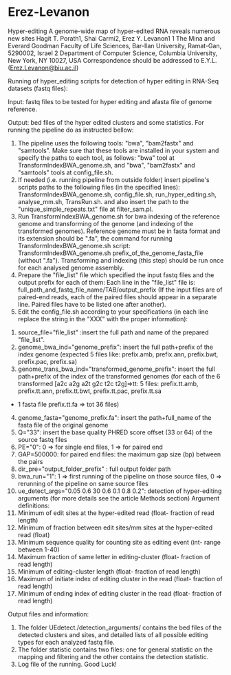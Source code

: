 # Erez-Levanon
Hyper-editing
A genome-wide map of hyper-edited RNA reveals numerous new sites
Hagit T. Porath1, Shai Carmi2, Erez Y. Levanon1
1 The Mina and Everard Goodman Faculty of Life Sciences, Bar-Ilan University, Ramat-Gan, 5290002, Israel
2 Department of Computer Science, Columbia University, New York, NY 10027, USA
Correspondence should be addressed to E.Y.L. (Erez.Levanon@biu.ac.il)

Running of hyper_editing scripts
for detection of hyper editing in RNA-Seq datasets (fastq files):

Input: fastq files to be tested for hyper editing and afasta file of genome reference.

Output: bed files of the hyper edited clusters and some statistics.
For running the pipeline do as instructed bellow:

1) The pipeline uses the following tools: "bwa", "bam2fastx" and "samtools". Make sure that
these tools are installed in your system and specify the paths to each tool, as follows:
"bwa" tool at TransformIndexBWA_genome.sh, and "bwa", "bam2fastx" and "samtools"
tools at config_file.sh.
2) If needed (i.e. running pipeline from outside folder) insert pipeline's scripts paths to the
following files (in the specified lines):
TransformIndexBWA_genome.sh, config_file.sh, run_hyper_editing.sh, analyse_mm.sh,
TransRun.sh. and also insert the path to the "unique_simple_repeats.txt" file at
filter_sam.pl.
3) Run TransformIndexBWA_genome.sh for bwa indexing of the reference genome and
transforming of the genome (and indexing of the transformed genomes).
Reference genome must be in fasta format and its extension should be ".fa", the command
for running TransformIndexBWA_genome.sh script: TransformIndexBWA_genome.sh
prefix_of_the_genome_fasta_file (without ".fa").
Transforming and indexing (this step) should be run once for each analysed genome
assembly.
4) Prepare the "file_list" file which specified the input fastq files and the output prefix for
each of them:
Each line in the "file_list" file is: full_path_and_fastq_file_name/TAB/output_prefix
(If the input files are of paired-end reads, each of the paired files should appear in a
separate line. Paired files have to be listed one after another).
5) Edit the config_file.sh according to your specifications (in each line replace the string in
the "XXX" with the proper information):
1. source_file="file_list" :insert the full path and name of the prepared "file_list".
2. genome_bwa_ind="genome_prefix": insert the full path+prefix of the index genome
(expected 5 files like: prefix.amb, prefix.ann, prefix.bwt, prefix.pac, prefix.sa)
3. genome_trans_bwa_ind="transformed_genome_prefix": insert the full path+prefix of
the index of the transformed genomes (for each of the 6 transformed [a2c a2g a2t g2c
t2c t2g]=>tt: 5 files: prefix.tt.amb, prefix.tt.ann, prefix.tt.bwt, prefix.tt.pac, prefix.tt.sa
+ 1 fasta file prefix.tt.fa => tot 36 files)
4. genome_fasta="genome_prefix.fa": insert the path+full_name of the fasta file of the
original genome
5. Q="33": insert the base quality PHRED score offset (33 or 64) of the source fastq files
6. PE="0": 0 => for single end files, 1 => for paired end
7. GAP=500000: for paired end files: the maximum gap size (bp) between the pairs
8. dir_pre="output_folder_prefix" : full output folder path
9. bwa_run="1": 1 => first running of the pipeline on those source files, 0 => rerunning
of the pipeline on same source files
10. ue_detect_args="0.05 0.6 30 0.6 0.1 0.8 0.2": detection of hyper-editing arguments
(for more details see the article Methods section)
Argument definitions:
1. Minimum of edit sites at the hyper-edited read (float- fraction of read length)
2. Minimum of fraction between edit sites/mm sites at the hyper-edited read (float)
3. Minimum sequence quality for counting site as editing event (int- range between
1-40)
4. Maximum fraction of same letter in editing-cluster (float- fraction of read length)
5. Minimum of editing-cluster length (float- fraction of read length)
6. Maximum of initiate index of editing cluster in the read (float- fraction of read
length)
7. Minimum of ending index of editing cluster in the read (float- fraction of read
length)

Output files and information:
1) The folder UEdetect./detection_arguments/ contains the bed files of the detected clusters
and sites, and detailed lists of all possible editing types for each analyzed fastq file.
2) The folder statistic contains two files: one for general statistic on the mapping and
filtering and the other contains the detection statistic.
3) Log file of the running.
Good Luck!
